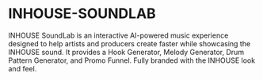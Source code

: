 # INHOUSE-SOUNDLAB
INHOUSE SoundLab is an interactive AI-powered music experience designed to help artists and producers create faster while showcasing the INHOUSE sound. It provides a Hook Generator, Melody Generator, Drum Pattern Generator, and Promo Funnel. Fully branded with the INHOUSE look and feel.
